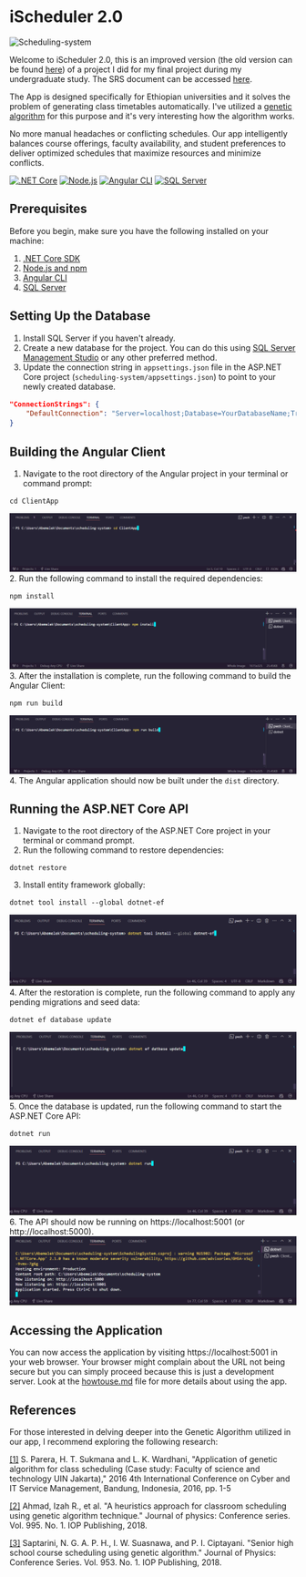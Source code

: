 # iScheduler 2.0
![Scheduling-system](screenshots/timetable_generation.gif "Timetable Generation")

Welcome to iScheduler 2.0, this is an improved version (the old version can be found [here](https://github.com/nebiyuelias1/genetic-algorithm-based-scheduling-system)) of a project I did for my final project during my undergraduate study. The SRS document can be accessed [here](https://drive.google.com/file/d/10PftuBFP1mT_ty_PW3v7BaDuwwUc_ozZ/view?usp=sharing).

The App is designed specifically for Ethiopian universities and it solves the problem of generating class timetables automatically. I've utilized a [genetic algorithm](https://en.wikipedia.org/wiki/Genetic_algorithm) for this purpose and it's very interesting how the algorithm works.

No more manual headaches or conflicting schedules. Our app intelligently balances course offerings, faculty availability, and student preferences to deliver optimized schedules that maximize resources and minimize conflicts.

[![.NET Core](https://img.shields.io/badge/.NET%20Core-3.1%20%7C%205.0-brightgreen)](https://dotnet.microsoft.com/download) 
[![Node.js](https://img.shields.io/badge/Node.js-14%20%7C%2016-brightgreen)](https://nodejs.org/) 
[![Angular CLI](https://img.shields.io/badge/Angular%20CLI-12-brightgreen)](https://angular.io/cli) 
[![SQL Server](https://img.shields.io/badge/SQL%20Server-2019-brightgreen)](https://www.microsoft.com/en-us/sql-server/sql-server-downloads)

## Prerequisites

Before you begin, make sure you have the following installed on your machine:

1. [.NET Core SDK](https://dotnet.microsoft.com/download)
2. [Node.js and npm](https://nodejs.org/)
3. [Angular CLI](https://angular.io/cli)
4. [SQL Server](https://www.microsoft.com/en-us/sql-server/sql-server-downloads)

## Setting Up the Database

1. Install SQL Server if you haven't already.
2. Create a new database for the project. You can do this using [SQL Server Management Studio](https://learn.microsoft.com/en-us/sql/ssms/download-sql-server-management-studio-ssms?view=sql-server-ver16) or any other preferred method.
3. Update the connection string in `appsettings.json` file in the ASP.NET Core project (`scheduling-system/appsettings.json`) to point to your newly created database.

```json
"ConnectionStrings": {
    "DefaultConnection": "Server=localhost;Database=YourDatabaseName;Trusted_Connection=True;MultipleActiveResultSets=true"
}
```

## Building the Angular Client
1. Navigate to the root directory of the Angular project in your terminal or command prompt:
```
cd ClientApp
```
![Changing-Directory-To-ClientApp](screenshots/Cd_clientApp.png "cd ClientApp")
2. Run the following command to install the required dependencies:
```
npm install
```
![npm-install](screenshots/npm_install.png "npm install")
3. After the installation is complete, run the following command to build the Angular Client:
```
npm run build
```
![Building The Angular](screenshots/npm_run_build.png "npm run build")
4. The Angular application should now be built under the `dist` directory.

## Running the ASP.NET Core API
1. Navigate to the root directory of the ASP.NET Core project in your terminal or command prompt.
2. Run the following command to restore dependencies:
```
dotnet restore
```
3. Install entity framework globally:
```
dotnet tool install --global dotnet-ef
```
![Install entity framework globally](screenshots/dotnet_tool_install_global_dotnet_ef.png "dotnet tool install --global dotnet-ef")
4. After the restoration is complete, run the following command to apply any pending migrations and seed data:
```
dotnet ef database update
```
![Updating The Databasef](screenshots/dotnet_ef_database_update.png "dotnet ef database update")
5. Once the database is updated, run the following command to start the ASP.NET Core API:
```
dotnet run
```
![Running The Project](screenshots/dotnet_run.png "dotnet run")
6. The API should now be running on https://localhost:5001 (or http://localhost:5000).
![Localhost:5000 and Localhost:5001](screenshots/localhost.png "Localhosts")

## Accessing the Application
You can now access the application by visiting https://localhost:5001 in your web browser. Your browser might complain about the URL not being secure but you can simply proceed because this is just a development server. Look at the [howtouse.md](/howtouse.md) file for more details about using the app.

## References
For those interested in delving deeper into the Genetic Algorithm utilized in our app, I recommend exploring the following research:

[[1]](https://ieeexplore.ieee.org/abstract/document/7577525) S. Parera, H. T. Sukmana and L. K. Wardhani, "Application of genetic algorithm for class scheduling (Case study: Faculty of science and technology UIN Jakarta)," 2016 4th International Conference on Cyber and IT Service Management, Bandung, Indonesia, 2016, pp. 1-5

[[2]](https://iopscience.iop.org/article/10.1088/1742-6596/995/1/012050/meta) Ahmad, Izah R., et al. "A heuristics approach for classroom scheduling using genetic algorithm technique." Journal of physics: Conference series. Vol. 995. No. 1. IOP Publishing, 2018.

[[3]](https://iopscience.iop.org/article/10.1088/1742-6596/953/1/012067/meta) Saptarini, N. G. A. P. H., I. W. Suasnawa, and P. I. Ciptayani. "Senior high school course scheduling using genetic algorithm." Journal of Physics: Conference Series. Vol. 953. No. 1. IOP Publishing, 2018.


